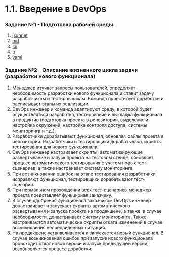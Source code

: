 # 1.1. Введение в DevOps

### Задание №1 - Подготовка рабочей среды.
1. [jsonnet](https://a.radikal.ru/a12/2110/af/3e4c6fe040c2.png)
2. [md](http://d.radikal.ru/d33/2110/2c/c52fe609c8de.png)
3. [sh](https://d.radikal.ru/d01/2110/00/ebfb6bff13a9.png)
4. [tr](https://c.radikal.ru/c07/2110/7a/fdbbca7f68f6.png)
5. [yaml](https://d.radikal.ru/d00/2110/26/28ddb9db7cf2.png)

### Задание №2 - Описание жизненного цикла задачи (разработки нового функционала)
1.	Менеджер изучает запросы пользователей, определяет необходимость разработки нового функционала и ставит задачу разработчикам и тестировщикам. Команда проектирует доработки и расписывает этапы их реализации.
2.	DevOps инженер и команда адаптируют среду, в которой будет осуществляться разработка, тестирование и выкладка функционала в продуктив (подготовка проекта в репозитории, выделение и настройка окружений, настройка контроля доступа, системы мониторинга и т.д.).
3.	Разработчики дорабатывают функционал, обновляя файлы проекта в репозитории. Разработчики и тестировщики дорабатывают скрипты тестирования для нового функционала.
4.	DevOps инженер настраивает скрипты, автоматизирующие развертывание и запуск проекта на тестовом стенде, обновляет процесс автоматического тестирования с учетом новых тест-сценариев, а также настраивает систему мониторинга.
5.	При возникновении ошибок на этапе тестирования разработчики исправляют функционал, тестировщики дорабатывают тест-сценарии.
6.	При нормальном прохождении всех тест-сценариев менеджер проекта представляет функционал заказчику.
7.	В случае одобрения функционала заказчиком DevOps инженер донастраивает и запускает скрипты автоматического развертывания и запуска проекта на продакшене, а также, в случае необходимости, донастраивает систему мониторинга. Также настраиваются автоматические скрипты отката изменений в случае возникновения непредвиденных ситуаций.
8.	На продакшене устанавливается и запускается новый функционал. В случае возникновения ошибок при запуске нового функционала происходит откат новой версии и запуск предыдущей версии, возобновляется процесс доработки.
